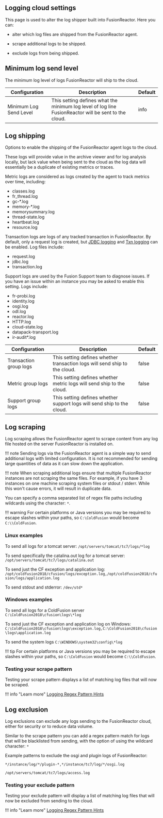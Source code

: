 ## Logging cloud settings

This page is used to alter the log shipper built into FusionReactor. Here you can: 

* alter which log files are shipped from the FusionReactor agent.

* scrape additional logs to be shipped. 

* exclude logs from being shipped.

## Minimum log send level

The minimum log level of logs FusionReactor will ship to the cloud.

| Configuration           | Description                                                                                          | Default |
|-------------------------|------------------------------------------------------------------------------------------------------|---------|
| Minimum Log Send Level  | This setting defines what the minimum log level of log line FusionReactor will be sent to the cloud. | info    |

## Log shipping

Options to enable the shipping of the FusionReactor agent logs to the cloud.

These logs will provide value in the archive viewer and for log analysis locally, but lack value when being sent to the cloud as the log data will essentially be a duplicate of existing metrics or traces.

Metric logs are considered as logs created by the agent to track metrics over time, including:

- classes.log
- fr_thread.log
- gc-*.log
- memory-*.log
- memorysummary.log
- thread-state.log
- heartbeat.log
- resource.log

Transaction logs are logs of any tracked transaction in FusionReactor. By default, only a request log is created, but [JDBC logging](/Settings/JDBC/#logging-metrics) and [Txn logging](/Plugins/FusionReactor-Transaction-Logger-Plugin/) can be enabled. Log files include:

- request.log
- jdbc.log
- transaction.log

Support logs are used by the Fusion Support team to diagnose issues. If you have an issue within an instance you may be asked to enable this setting. Logs include:

- fr-probi.log
- identity.log
- osgi.log
- odl.log
- reactor.log
- HTTP.log
- cloud-state.log
- datapack-transport.log
- ir-audit*.log

| Configuration          | Description                                                                | Default |
|------------------------|----------------------------------------------------------------------------|---------|
| Transaction group logs | This setting defines whether transaction logs will send ship to the cloud. | false   |
| Metric group logs      | This setting defines whether metric logs will send ship to the cloud.      | false   |
| Support group logs     | This setting defines whether support logs will send ship to the cloud.     | false   |

## Log scraping

Log scraping allows the FusionReactor agent to scrape content from any log file hosted on the server FusionReactor is installed on.

!!! note
    Sending logs via the FusionReactor agent is a simple way to send additional logs with limited configuration. It is not recommended for sending large quantities of data as it can slow down the application.


 !!! note 
     When scraping additional logs ensure that multiple FusionReactor instances are not scraping the same files. For example, if you have 3 instances on one machine scraping system files or stdout / stderr. While this won't cause errors, it will result in duplicate data.

You can specify a comma separated list of regex file paths including wildcards using the character: ```*```.

!!! warning
    For certain platforms or Java versions you may be required to escape slashes within your paths, so `C:\ColdFusion` would become `C:\\ColdFusion`. 

### Linux examples
To send all logs for a tomcat server:
````/opt/servers/tomcat/tc7/logs/*log````

To send specifically the catalina.out log for a tomcat server:
````/opt/servers/tomcat/tc7/logs/catalina.out````

To send just the CF exception and application log:
````/opt/coldfusion2018/cfusion/logs/exception.log,/opt/coldfusion2018/cfusion/logs/application.log````

To send stdout and stderror:
````/dev/std*````

### Windows examples
To send all logs for a ColdFusion server
````C:\ColdFusion2018\cfusion\logs\*log````

To send just the CF exception and application log on Windows:
````C:\ColdFusion2018\cfusion\logs\exception.log,C:\ColdFusion2018\cfusion\logs\application.log````

To send the system logs
````C:\WINDOWS\system32\config\*log````

!!! tip
    For certain platforms or Java versions you may be required to escape slashes within your paths, so `C:\ColdFusion` would become `C:\\ColdFusion`. 

### Testing your scrape pattern

Testing your scrape pattern displays a list of matching log files that will now be scraped.

!!! info "Learn more" 
    [Logging Regex Pattern Hints](/Troubleshooting/logging-regex-pattern-hints/)

## Log exclusion

Log exclusions can exclude any logs sending to the FusionReactor cloud, either for security or to reduce data volume.

Similar to the scrape pattern you can add a regex pattern match for logs that will be blacklisted from sending, with the option of using the wildcard character: ```*```

Example patterns to exclude the osgi and plugin logs of FusionReactor:

````
*/instance/log/*/plugin-*,*/instance/tc7/log/*/osgi.log

/opt/servers/tomcat/tc7/logs/access.log
````

### Testing your exclude pattern

Testing your exclude pattern will display a list of matching log files that will now be excluded from sending to the cloud.

!!! info "Learn more" 
    [Logging Regex Pattern Hints](/Troubleshooting/logging-regex-pattern-hints/)

